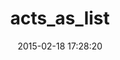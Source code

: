 ---
layout: post
title:  "acts_as_list"
repo:   "swanandp/acts_as_list"
date:   2015-02-18 17:28:20
gemurl: http://github.com/swanandp/acts_as_list
---